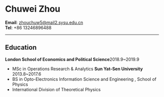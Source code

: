 # Chuwei Zhou   

**Email**:  zhouchuw5@mail2.sysu.edu.cn   
**Tel**: +86 13246896488


-------------------


## Education    
**London School of Economics and Political Science**2018.9~2019.9      
- MSc in Operations Research & Analytics
**Sun Yat-Sen University** 2013.8~2017.6    
- BS in Opto-Electronics Information  Science and Engineering , School of Physics
- International Division of Theoretical Physics 
